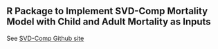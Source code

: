 ## R Package to Implement SVD-Comp Mortality Model with Child and Adult Mortality as Inputs 

See [SVD-Comp Github site](https://github.com/sinafala/svd-comp)
